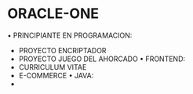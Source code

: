 # ORACLE-ONE

• PRINCIPIANTE EN PROGRAMACION: 
  - PROYECTO ENCRIPTADOR
  - PROYECTO JUEGO DEL AHORCADO
• FRONTEND:
  - CURRICULUM VITAE
  - E-COMMERCE
• JAVA:
  - 
